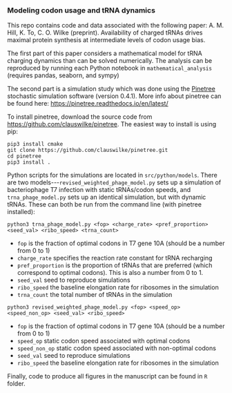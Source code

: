 ### Modeling codon usage and tRNA dynamics

This repo contains code and data associated with the following paper: A. M. Hill, K. To, C. O. Wilke (preprint). Availability of charged tRNAs drives maximal protein synthesis at intermediate levels of codon usage bias.

The first part of this paper considers a mathematical model for tRNA charging dynamics than can be solved numerically. The analysis can be reproduced by running each Python notebook in `mathematical_analysis` (requires pandas, seaborn, and sympy)

The second part is a simulation study which was done using the [Pinetree](https://github.com/clauswilke/pinetree) stochastic simulation software (version 0.4.1). More info about pinetree can be found here: https://pinetree.readthedocs.io/en/latest/

To install pinetree, download the source code from https://github.com/clauswilke/pinetree. The easiest way to install is using pip:

```
pip3 install cmake   
git clone https://github.com/clauswilke/pinetree.git
cd pinetree
pip3 install .
```

Python scripts for the simulations are located in `src/python/models`. There are two models---`revised_weighted_phage_model.py` sets up a simulation of bacteriophage T7 infection with static tRNAs/codon speeds, and `trna_phage_model.py` sets up an identical simulation, but with dynamic tRNAs. These can both be run from the command line (with pinetree installed):

```
python3 trna_phage_model.py <fop> <charge_rate> <pref_proportion> <seed_val> <ribo_speed> <trna_count>
```

- `fop` is the fraction of optimal codons in T7 gene 10A (should be a number from 0 to 1)
- `charge_rate` specifies the reaction rate constant for tRNA recharging
- `pref_proportion` is the proportion of tRNAs that are preferred (which correspond to optimal codons). This is also a number from 0 to 1.
- `seed_val` seed to reproduce simulations
- `ribo_speed` the baseline elongation rate for ribosomes in the simulation
- `trna_count` the total number of tRNAs in the simulation

```
python3 revised_weighted_phage_model.py <fop> <speed_op> <speed_non_op> <seed_val> <ribo_speed>
```

- `fop` is the fraction of optimal codons in T7 gene 10A (should be a number from 0 to 1)
- `speed_op` static codon speed associated with optimal codons
- `speed_non_op` static codon speed associated with non-optimal codons
- `seed_val` seed to reproduce simulations
- `ribo_speed` the baseline elongation rate for ribosomes in the simulation

Finally, code to produce all figures in the manuscript can be found in `R` folder.
